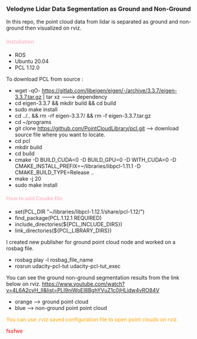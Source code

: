 ### Velodyne Lidar Data Segmentation as Ground and Non-Ground

In this repo, the point cloud data from lidar is separated as ground and non-ground then visualized on rviz.

####  <span style="color: pink">Installation</span>
* ROS
* Ubuntu 20.04 
* PCL 1.12.0

To download PCL from source :
* wget -qO- https://gitlab.com/libeigen/eigen/-/archive/3.3.7/eigen-3.3.7.tar.gz | tar xz  ---> dependency
* cd eigen-3.3.7 && mkdir build && cd build
* sudo make install
* cd ../.. && rm -rf eigen-3.3.7/ && rm -f eigen-3.3.7.tar.gz
* cd ~/programs
* git clone https://github.com/PointCloudLibrary/pcl.git --> download source file where you want to locate.
* cd pcl
* mkdir build
* cd build
* cmake -D BUILD_CUDA=0 -D BUILD_GPU=0 -D WITH_CUDA=0 -D CMAKE_INSTALL_PREFIX=~/libraries/libpcl-1.11.1 -D CMAKE_BUILD_TYPE=Release ..
* make -j 20
* sudo make install

####  <span style="color: pink">How to add Cmake file</span>
* set(PCL_DIR "~/libraries/libpcl-1.12.1/share/pcl-1.12/")
* find_package(PCL.1.12.1 REQUIRED)
* include_directories(${PCL_INCLUDE_DIRS})
* link_directories(${PCL_LIBRARY_DIRS}) 

I created new publisher for ground point cloud node and worked on a rosbag file.
* rosbag play -l rosbag_file_name
* rosrun udacity-pcl-tut udacity-pcl-tut_exec 

You can see the ground non-ground segmentation results from the link below on rviz.
https://www.youtube.com/watch?v=4L6A2cyH_II&list=PLI9niWoEI8BghYVuZ1c0jHLidw4vRO84V
* orange --> ground point cloud 
* blue --> non-ground point point cloud

<span style="color: orange">You can use .rviz saved configuration file to open point clouds on rviz.</span>


<font color="red">fssfwe</font>

